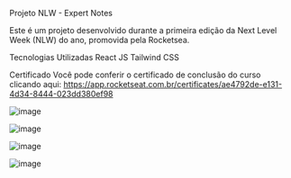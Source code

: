 Projeto NLW - Expert Notes

Este é um projeto desenvolvido durante a primeira edição da Next Level Week (NLW) do ano, promovida pela Rocketsea.

Tecnologias Utilizadas
React JS
Tailwind CSS

Certificado
Você pode conferir o certificado de conclusão do curso clicando aqui: https://app.rocketseat.com.br/certificates/ae4792de-e131-4d34-8444-023dd380ef98

![image](https://github.com/Isabellagouveias/nlw-expert-notes/assets/83821360/1f5c6371-d13e-458d-a63d-3f38ec69e873)

![image](https://github.com/Isabellagouveias/nlw-expert-notes/assets/83821360/ef129724-60eb-4a5f-b39b-16f42177e1ea)

![image](https://github.com/Isabellagouveias/nlw-expert-notes/assets/83821360/c6caed0d-312c-4511-b39c-9ccde397d6e1)

![image](https://github.com/Isabellagouveias/nlw-expert-notes/assets/83821360/fa9f38f6-5f42-495c-9518-6e05266b9ace)
